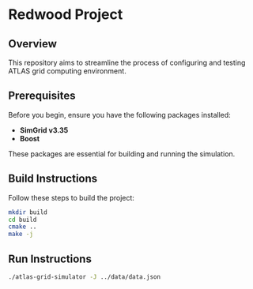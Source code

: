 # Redwood Project

## Overview
This repository aims to streamline the process of configuring and testing ATLAS grid computing environment.

## Prerequisites
Before you begin, ensure you have the following packages installed:

- **SimGrid v3.35** 
- **Boost**

These packages are essential for building and running the simulation.

## Build Instructions
Follow these steps to build the project:
   ```bash
   mkdir build
   cd build
   cmake ..
   make -j
   ```

## Run Instructions

   ```bash
   ./atlas-grid-simulator -J ../data/data.json
   ```

